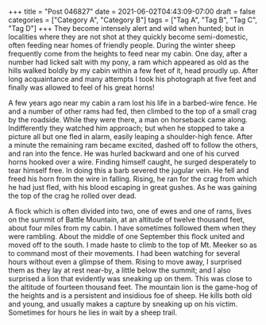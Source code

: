 +++
title = "Post 046827"
date = 2021-06-02T04:43:09-07:00
draft = false
categories = ["Category A", "Category B"]
tags = ["Tag A", "Tag B", "Tag C", "Tag D"]
+++
They become intensely alert and wild when hunted; but in localities where they are not shot at they quickly become semi-domestic, often feeding near homes of friendly people. During the winter sheep frequently come from the heights to feed near my cabin. One day, after a number had licked salt with my pony, a ram which appeared as old as the hills walked boldly by my cabin within a few feet of it, head proudly up. After long acquaintance and many attempts I took his photograph at five feet and finally was allowed to feel of his great horns!

A few years ago near my cabin a ram lost his life in a barbed-wire fence. He and a number of other rams had fed, then climbed to the top of a small crag by the roadside. While they were there, a man on horseback came along. Indifferently they watched him approach; but when he stopped to take a picture all but one fled in alarm, easily leaping a shoulder-high fence. After a minute the remaining ram became excited, dashed off to follow the others, and ran into the fence. He was hurled backward and one of his curved horns hooked over a wire. Finding himself caught, he surged desperately to tear himself free. In doing this a barb severed the jugular vein. He fell and freed his horn from the wire in falling. Rising, he ran for the crag from which he had just fled, with his blood escaping in great gushes. As he was gaining the top of the crag he rolled over dead.

A flock which is often divided into two, one of ewes and one of rams, lives on the summit of Battle Mountain, at an altitude of twelve thousand feet, about four miles from my cabin. I have sometimes followed them when they were rambling. About the middle of one September this flock united and moved off to the south. I made haste to climb to the top of Mt. Meeker so as to command most of their movements. I had been watching for several hours without even a glimpse of them. Rising to move away, I surprised them as they lay at rest near-by, a little below the summit; and I also surprised a lion that evidently was sneaking up on them. This was close to the altitude of fourteen thousand feet. The mountain lion is the game-hog of the heights and is a persistent and insidious foe of sheep. He kills both old and young, and usually makes a capture by sneaking up on his victim. Sometimes for hours he lies in wait by a sheep trail.
